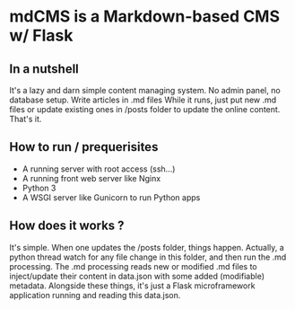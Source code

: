 # mdCMS is a Markdown-based CMS w/ Flask

## In a nutshell
It's a lazy and darn simple content managing system. No admin panel, no database setup.
Write articles in .md files
While it runs, just put new .md files or update existing ones in /posts folder to update the online content.
That's it.

## How to run / prequerisites
- A running server with root access (ssh...)
- A running front web server like Nginx
- Python 3
- A WSGI server like Gunicorn to run Python apps

## How does it works ?
It's simple.
When one updates the /posts folder, things happen. Actually, a python thread watch for any file change in this folder, and then run the .md processing.
The .md processing reads new or modified .md files to inject/update their content in data.json with some added (modifiable) metadata.
Alongside these things, it's just a Flask microframework application running and reading this data.json.